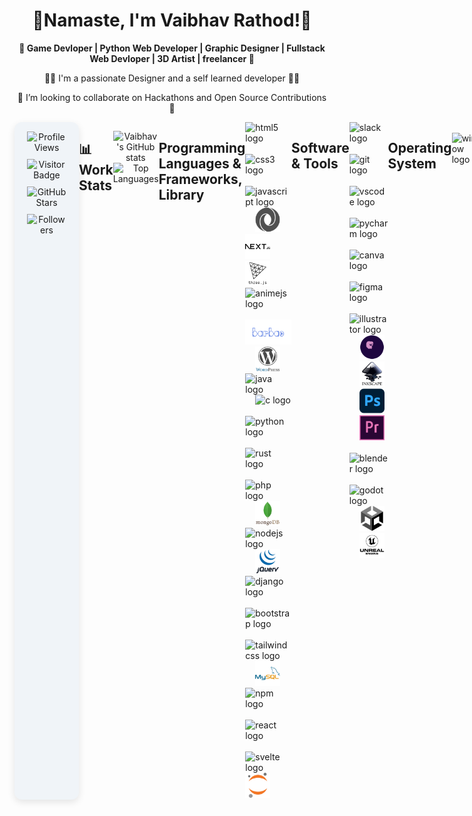 <h1 align="center">🙏Namaste, I'm Vaibhav Rathod!🙏</h1>
<p align="center"><b>🌱 Game Devloper | Python Web Developer | Graphic Designer | Fullstack Web Devloper | 3D Artist | freelancer 🌱</b></p>

<p align="center">👨‍💻 I'm a passionate Designer and a self learned developer 👨‍💻</p>
<p align="center">👯 I’m looking to collaborate on Hackathons and Open Source Contributions 👯</p>

<div style="display:flex">
       <!-- Profile Views Counter -->
  <div style="text-align:center; background:#f0f4f8; padding:15px 20px; border-radius:12px; box-shadow: 0 4px 12px rgba(0,0,0,0.1); width:180px;">
    <img src="https://komarev.com/ghpvc/?username=VR-Rathod&color=4CAF50" alt="Profile Views" style="margin-bottom:10px;" />
    <img src="https://visitor-badge.laobi.icu/badge?page_id=VR-Rathod&right_color=ff7f50&left_color=ffd700" alt="Visitor Badge" style="margin-bottom:10px;" />
       <img src="https://img.shields.io/github/stars/VR-Rathod?style=social&label=Stars&color=0078d7" alt="GitHub Stars" style="margin-bottom:10px;" />
    <img src="https://img.shields.io/github/followers/VR-Rathod?style=social&label=Followers&color=ea4aaa" alt="Followers" style="margin-bottom:10px;" />

  </div>







---
<h2>📊 Work Stats</h2>

<p align="center">
  <img src="https://github-readme-stats.vercel.app/api?username=VR-Rathod&show_icons=true&theme=radical&rank_icon=github" alt="Vaibhav's GitHub stats" width="48%" style="margin-right: 1%;" />
  <img src="https://github-readme-stats.vercel.app/api/top-langs/?username=VR-Rathod&layout=compact&theme=radical&size_weight=0.1&count_weight=0.5&langs_count=18" alt="Top Languages" width="48%" />
</p>

---

<br/>
<h2>Programming Languages & Frameworks, Library</h2>
<div align="left" class="languages">
  
  <!-- Programming Languages -->
  <img src="https://cdn.jsdelivr.net/gh/devicons/devicon/icons/html5/html5-original.svg" height="40" alt="html5 logo" />
  <img width="12" />
  <img src="https://cdn.jsdelivr.net/gh/devicons/devicon/icons/css3/css3-original.svg" height="40" alt="css3 logo" />
  <img width="12" />

  
  <img src="https://cdn.jsdelivr.net/gh/devicons/devicon/icons/javascript/javascript-original.svg" height="40" alt="javascript logo" />
  <img width="12" />
  <img src="https://github.com/devicons/devicon/blob/v2.16.0/icons/json/json-plain.svg" height="40" alt="Json logo" />
  <img width="12" />
  <img src="https://github.com/devicons/devicon/blob/v2.16.0/icons/nextjs/nextjs-original-wordmark.svg" height="40" alt="NextJs logo" />
  <img width="12" />
  <img src="https://github.com/devicons/devicon/blob/v2.16.0/icons/threejs/threejs-original-wordmark.svg" height="40" alt="threejs logo" />
  <img width="12" />
  <img src="https://github.com/juliangarnier/anime/blob/master/assets/images/animejs-v4-logo-animation-dark.gif" height="40" alt="animejs logo" />
  <img width="12" />
    <img src="https://raw.githubusercontent.com/barbajs/.github/main/profile/barbajs.svg" height="40" alt="Barbajs logo" />
  <img width="12" />
  <img src="https://github.com/devicons/devicon/blob/v2.16.0/icons/wordpress/wordpress-original.svg" height="40" alt="Wordpress logo" />
  <img width="12" />
  <img src="https://cdn.jsdelivr.net/gh/devicons/devicon/icons/java/java-original.svg" height="40" alt="java logo" />
  <img width="12" />
  <img src="https://cdn.jsdelivr.net/gh/devicons/devicon/icons/c/c-original.svg" height="40" alt="c logo" />
  <img width="12" />
  <img src="https://cdn.jsdelivr.net/gh/devicons/devicon/icons/python/python-original.svg" height="40" alt="python logo" />
  <img width="12" />
  <img src="https://cdn.jsdelivr.net/gh/devicons/devicon/icons/rust/rust-original.svg" height="40" alt="rust logo" />
  <img width="12" />
  <img src="https://user-images.githubusercontent.com/25181517/183570228-6a040b9f-3ddf-47a2-a201-743121dac664.png" height="40" alt="php logo" />
  <img width="12" />
  <img src="https://github.com/devicons/devicon/blob/v2.16.0/icons/mongodb/mongodb-original-wordmark.svg" height="40" alt="mongodb logo" />
  <img width="12" />
  <img src="https://cdn.jsdelivr.net/gh/devicons/devicon/icons/nodejs/nodejs-original.svg" height="40" alt="nodejs logo" />
  <img width="12" />
  <img src="https://github.com/devicons/devicon/blob/v2.16.0/icons/jquery/jquery-original-wordmark.svg" height="40" alt="jquery logo" />
  <img width="12" />
  <img src="https://cdn.jsdelivr.net/gh/devicons/devicon/icons/django/django-plain.svg" height="40" alt="django logo" />
    <img width="12" />
  <img src="https://cdn.jsdelivr.net/gh/devicons/devicon/icons/bootstrap/bootstrap-original.svg" height="40" alt="bootstrap logo" />
    <img width="12" />
  <img src="https://user-images.githubusercontent.com/25181517/202896760-337261ed-ee92-4979-84c4-d4b829c7355d.png" height="40" alt="tailwindcss logo" />
    <img width="12" />
  <img src="https://github.com/devicons/devicon/blob/v2.16.0/icons/mysql/mysql-original-wordmark.svg" height="40" alt="mysql logo" />
  <img width="12" />
  <img src="https://user-images.githubusercontent.com/25181517/121401671-49102800-c959-11eb-9f6f-74d49a5e1774.png" height="40" alt="npm logo" />
    <img width="12" />
  <img src="https://cdn.jsdelivr.net/gh/devicons/devicon/icons/react/react-original.svg" height="40" alt="react logo" />
  <img width="12" />
  <img src="https://cdn.jsdelivr.net/gh/devicons/devicon/icons/svelte/svelte-original.svg" height="40" alt="svelte logo" />
  
   <img src="https://github.com/devicons/devicon/blob/v2.16.0/icons/jupyter/jupyter-original.svg" height="40" alt="jupyter logo" />
  <img width="12" />
</div>
<br/>
<h2>Software & Tools</h2>
<div align="left" class="tools">
  <!-- Tools & Software -->
  
  <!-- coding consept base -->
  <img src="https://cdn.jsdelivr.net/gh/devicons/devicon/icons/slack/slack-original.svg" height="40" alt="slack logo" />
  <img width="12" />
    <img src="https://cdn.jsdelivr.net/gh/devicons/devicon/icons/git/git-original.svg" height="40" alt="git logo" />
  <img width="12" />
    <img src="https://user-images.githubusercontent.com/25181517/192108891-d86b6220-e232-423a-bf5f-90903e6887c3.png" height="40" alt="vscode logo" />
  <img width="12" />
    <img src="https://cdn.jsdelivr.net/gh/devicons/devicon@latest/icons/pycharm/pycharm-original.svg" height="40" alt="pycharm logo" />
   <img width="12" />


  <!-- Art Base -->
  <img src="https://cdn.jsdelivr.net/gh/devicons/devicon/icons/canva/canva-original.svg" height="40" alt="canva logo" />
  <img width="12" />
  <img src="https://cdn.jsdelivr.net/gh/devicons/devicon/icons/figma/figma-original.svg" height="40" alt="figma logo" />
  <img width="12" />
    <img src="https://cdn.jsdelivr.net/gh/devicons/devicon@latest/icons/illustrator/illustrator-plain.svg" height="40" alt="illustrator logo" />
  <img width="12" />
  <img src="https://github.com/devicons/devicon/blob/v2.16.0/icons/aftereffects/aftereffects-original.svg" height="40" alt="After Effact " />
  <img width="12" />
  <img src="https://github.com/devicons/devicon/blob/v2.16.0/icons/inkscape/inkscape-original-wordmark.svg" height="40" alt="inkscape Logo" />
  <img width="12" />
    <img src="https://github.com/devicons/devicon/blob/v2.16.0/icons/photoshop/photoshop-original.svg" height="40" alt="inkscape Logo" />
  <img width="12" />

  <!-- Skill Base  -->
  <img src="https://github.com/devicons/devicon/blob/v2.16.0/icons/premierepro/premierepro-original.svg" height="40" alt="blender logo" />
  <img width="12" />
  <img src="https://cdn.jsdelivr.net/gh/devicons/devicon@latest/icons/blender/blender-original.svg" height="40" alt="blender logo" />
  <img width="12" />
  <img src="https://cdn.jsdelivr.net/gh/devicons/devicon@latest/icons/godot/godot-original-wordmark.svg" height="40" alt="godot logo" />
  <img width="12" />
  <img src="https://github.com/devicons/devicon/blob/v2.16.0/icons/unity/unity-original.svg" height="40" alt="Unity logo" />
  <img width="12" />
  <img src="https://github.com/devicons/devicon/blob/v2.16.0/icons/unrealengine/unrealengine-original-wordmark.svg" height="40" alt="Unreal logo" />
  <img width="12" />

</div>
<br/>
<h2>Operating System</h2>
<div align="left" class="tools">
  <img width="12" />
  <img src="https://user-images.githubusercontent.com/25181517/186884150-05e9ff6d-340e-4802-9533-2c3f02363ee3.png" height="40" alt="window logo" />
</div>
<h2>Today's Motivation</h2>

<!-- Full-width GitHub Readme Quote with black background -->
<p align="center">
  <img src="https://github-readme-quotes-bay.vercel.app/quote?theme=dark&bg=000000&text=ffffff&width=1000" width="100%" />
</p>
